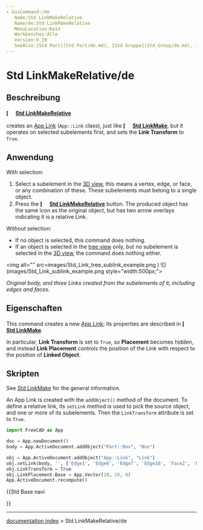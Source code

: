 ```yaml
---
- GuiCommand:/de
   Name:Std LinkMakeRelative
   Name/de:Std LinkMakeRelative
   MenuLocation:Kein
   Workbenches:Alle
   Version:0.19
   SeeAlso:[Std Part](Std_Part/de.md), [Std Gruppe](Std_Group/de.md), [Std VerweisHerstellen](Std_LinkMake/de.md)
---
```


# Std LinkMakeRelative/de

## Beschreibung


**[<img src=images/Std_LinkMakeRelative.svg style="width:16px"> [Std LinkMakeRelative](Std_LinkMakeRelative.md)**

creates an [App Link](App_Link.md) (`App::Link` class), just like **[<img src=images/Std_LinkMake.svg style="width:16px"> [Std LinkMake](Std_LinkMake.md)**, but it operates on selected subelements first, and sets the **Link Transform** to `True`.

## Anwendung

With selection:

1.  Select a subelement in the [3D view](3D_view.md), this means a vertex, edge, or face, or any combination of these. These subelements must belong to a single object.
2.  Press the **[<img src=images/Std_LinkMakeRelative.svg style="width:16px"> [Std LinkMakeRelative](Std_LinkMakeRelative.md)** button. The produced object has the same icon as the original object, but has two arrow overlays indicating it is a relative Link.

Without selection:

-   If no object is selected, this command does nothing.
-   If an object is selected in the [tree view](tree_view.md) only, but no subelement is selected in the [3D view](3D_view.md), the command does nothing either.

<img alt="" src=images/Std_Link_tree_sublink_example.png ) ![](images/Std_Link_sublink_example.png  style="width:500px;">



*Original body, and three Links created from the subelements of it, including edges and faces.*

## Eigenschaften

This command creates a new [App Link](App_Link.md); its properties are described in **[<img src=images/Std_LinkMake.svg style="width:16px"> [Std LinkMake](Std_LinkMake.md)**.

In particular, **Link Transform** is set to `True`, so **Placement** becomes hidden, and instead **Link Placement** controls the position of the Link with respect to the position of **Linked Object**.

## Skripten

See [Std LinkMake](Std_LinkMake.md) for the general information.

An App Link is created with the `addObject()` method of the document. To define a relative link, its `setLink` method is used to pick the source object, and one or more of its subelements. Then the `LinkTransform` attribute is set to `True`.


```python
import FreeCAD as App

doc = App.newDocument()
body = App.ActiveDocument.addObject("Part::Box", "Box")

obj = App.ActiveDocument.addObject("App::Link", "Link")
obj.setLink(body, '', ['Edge1', 'Edge6', 'Edge7', 'Edge10', 'Face2', 'Face3'])
obj.LinkTransform = True
obj.LinkPlacement.Base = App.Vector(20, 20, 0)
App.ActiveDocument.recompute()
```





{{Std Base navi

}}

---
[documentation index](../README.md) > Std LinkMakeRelative/de
